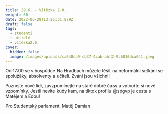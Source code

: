 ```yaml
---
title: 29.6. - Vítězka 2.0.
weight: 60
date: 2022-06-29T13:26:31.879Z
draft: false
tags:
  - studenti
  - učitelé
  - vítězka2.0.
cover:
  hidden: false
  image: /images/uploads/ca640ca9-cb37-4cab-bbf2-9c6810dca041.jpeg
---
```

<!--StartFragment-->

Od 17:00 se v hospůdce Na Hradbách můžete těšit na neformální setkání se spolužáky, absolventy a učiteli. Zváni jsou všichni!

Poznejte nové lidi, zavzpomínejte na staré dobré časy a vytvořte si nové vzpomínky. Jestli nevíte kudy kam, na tiktok profilu @spgvp je cesta s Matějem a Edou!

Pro Studentský parlament, Matěj Damian



<!--EndFragment-->